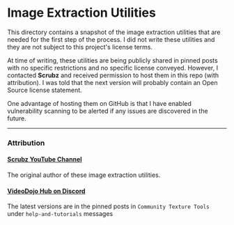 # Image Extraction Utilities

This directory contains a snapshot of the image extraction utilities that are needed for the first step of the process. I did not write these utilities and they are not subject to this project's license terms.

At time of writing, these utilities are being publicly shared in pinned posts with no specific restrictions and no specific license conveyed. However, I contacted **Scrubz** and received permission to host them in this repo (with attribution). I was told that the next version will probably contain an Open Source license statement.

One advantage of hosting them on GitHub is that I have enabled vulnerability scanning to be alerted if any issues are discovered in the future.

-----

### Attribution

#### [Scrubz YouTube Channel](https://www.youtube.com/channel/UCoTrNOjnqEEBAW2om7sGkvQ)
The original author of these image extraction utilities.

#### [VideoDojo Hub on Discord](https://discord.com/channels/851450528944357437/941124085595910174)
The latest versions are in the pinned posts in `Community Texture Tools` under `help-and-tutorials` messages
